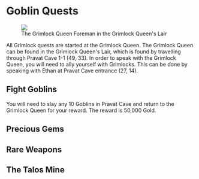 # Goblin Quests

<figure>
  <img src="../../images/grimlock_queen.jpg" />
  <figcaption>The Grimlock Queen Foreman in the Grimlock Queen's Lair</figcaption>
</figure>

All Grimlock quests are started at the Grimlock Queen. The Grimlock Queen can be found in the Grimlock Queen's Lair, which is found by travelling through Pravat Cave 1-1 (49, 33). In order to speak with the Grimlock Queen, you will need to ally yourself with Grimlocks. This can be done by speaking with Ethan at Pravat Cave entrance (27, 14).

## Fight Goblins

You will need to slay any 10 Goblins in Pravat Cave and return to the Grimlock Queen for your reward. The reward is 50,000 Gold.

## Precious Gems

## Rare Weapons

## The Talos Mine

